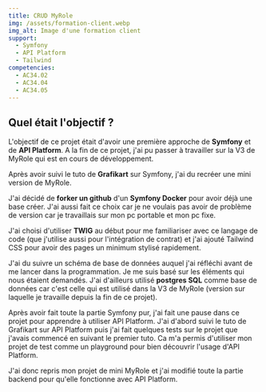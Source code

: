 ```yaml
---
title: CRUD MyRole
img: /assets/formation-client.webp
img_alt: Image d'une formation client
support:
  - Symfony
  - API Platform
  - Tailwind
competencies:
  - AC34.02
  - AC34.04
  - AC34.05
---
```

## Quel était l'objectif ?

L'objectif de ce projet était d'avoir une première approche de <strong>Symfony</strong> et de <strong>API Platform</strong>.
A la fin de ce projet, j'ai pu passer à travailler sur la V3 de MyRole qui est en cours de développement.

Après avoir suivi le tuto de <strong>Grafikart</strong> sur Symfony, j'ai du recréer une mini version de MyRole.

J'ai décidé de <strong>forker un github</strong> d'un <strong>Symfony Docker</strong> pour avoir déjà une base créer. J'ai aussi fait ce choix car je ne voulais pas avoir de problème de version car je travaillais sur mon pc portable et mon pc fixe.

J'ai choisi d'utiliser <strong>TWIG</strong> au début pour me familiariser avec ce langage de code (que j'utilise aussi pour l'intégration de contrat) et j'ai ajouté Tailwind CSS pour avoir des pages un minimum stylisé rapidement.

J'ai du suivre un schéma de base de données auquel j'ai réfléchi avant de me lancer dans la programmation. Je me suis basé sur les éléments qui nous étaient demandés. J'ai d'ailleurs utilisé <strong>postgres SQL</strong> comme base de données car c'est celle qui est utilisé dans la V3 de MyRole (version sur laquelle je travaille depuis la fin de ce projet).

Après avoir fait toute la partie Symfony pur, j'ai fait une pause dans ce projet pour apprendre à utiliser API Platform. J'ai d'abord suivi le tuto de Grafikart sur API Platform puis j'ai fait quelques tests sur le projet que j'avais commencé en suivant le premier tuto. Ca m'a permis d'utiliser mon projet de test comme un playground pour bien découvrir l'usage d'API Platform.

J'ai donc repris mon projet de mini MyRole et j'ai modifié toute la partie backend pour qu'elle fonctionne avec API Platform.
